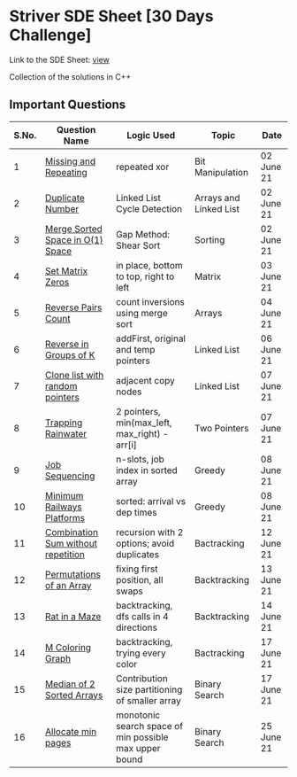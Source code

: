 # Striver SDE Sheet [30 Days Challenge]

Link to the SDE Sheet: [view](https://docs.google.com/document/d/1SM92efk8oDl8nyVw8NHPnbGexTS9W-1gmTEYfEurLWQ/edit)

Collection of the solutions in C++

## Important Questions

S.No. | Question Name | Logic Used | Topic | Date |
------|---------------|------------|-------|------|
1 | [Missing and Repeating](https://github.com/vineethm1627/SDE_Sheet_Striver/blob/main/Day-01_Arrays/missing_repeating.cpp) | repeated xor | Bit Manipulation | 02 June 21 |
2 | [Duplicate Number](https://github.com/vineethm1627/SDE_Sheet_Striver/blob/main/Day-01_Arrays/duplicate_number.cpp) | Linked List Cycle Detection | Arrays and Linked List | 02 June 21 |
3 | [Merge Sorted Space in O(1) Space](https://github.com/vineethm1627/SDE_Sheet_Striver/blob/main/Day-01_Arrays/merge_sorted_arrays.cpp) | Gap Method: Shear Sort | Sorting | 02 June 21 |
4 | [Set Matrix Zeros](https://github.com/vineethm1627/SDE_Sheet_Striver/blob/main/Day-02_Arrays/set_matrix_zeros.cpp) | in place, bottom to top, right to left | Matrix | 03 June 21 |
5 | [Reverse Pairs Count](https://github.com/vineethm1627/SDE_Sheet_Striver/blob/main/Day-03_Arrays_Maths/reverse_pairs.cpp) | count inversions using merge sort | Arrays | 04 June 21 |
6 | [Reverse in Groups of K](https://github.com/vineethm1627/SDE_Sheet_Striver/blob/main/Day-06_LinkedList/reverse_groups_k.cpp) | addFirst, original and temp pointers | Linked List | 06 June 21 |
7 | [Clone list with random pointers](https://github.com/vineethm1627/SDE_Sheet_Striver/blob/main/Day-07_Two_Pointers/clone_list.cpp) | adjacent copy nodes | Linked List | 07 June 21 |
8 | [Trapping Rainwater](https://github.com/vineethm1627/SDE_Sheet_Striver/blob/main/Day-07_Two_Pointers/trapping_rainwater.cpp) | 2 pointers, min(max_left, max_right) - arr[i] | Two Pointers | 07 June 21 | 
9 | [Job Sequencing](https://github.com/vineethm1627/SDE_Sheet_Striver/blob/main/Day-08_Greedy/job_sequencing.cpp) | n-slots, job index in sorted array | Greedy | 08 June 21 |
10 | [Minimum Railways Platforms](https://github.com/vineethm1627/SDE_Sheet_Striver/blob/main/Day-08_Greedy/min_platforms_railway.cpp) | sorted: arrival vs dep times | Greedy | 08 June 21 |
11 | [Combination Sum without repetition](https://github.com/vineethm1627/SDE_Sheet_Striver/blob/main/Day-09_Recursion/combination_sum_without_rep.cpp) | recursion with 2 options; avoid duplicates | Bactracking | 12 June 21 |
12 | [Permutations of an Array](https://github.com/vineethm1627/SDE_Sheet_Striver/blob/main/Day-10_Backtracking/print_permutations.cpp) | fixing first position, all swaps | Backtracking | 13 June 21 |
13 | [Rat in a Maze](https://github.com/vineethm1627/SDE_Sheet_Striver/blob/main/Day-10_Backtracking/rat_maze.cpp) | backtracking, dfs calls in 4 directions | Backtracking | 14 June 21 |
14 | [M Coloring Graph](https://github.com/vineethm1627/SDE_Sheet_Striver/blob/main/Day-10_Backtracking/M_coloring.cpp) | backtracking, trying every color | Bactracking | 17 June 21 |
15 | [Median of 2 Sorted Arrays](https://github.com/vineethm1627/SDE_Sheet_Striver/blob/main/Day-11_Binary_Search/median_2_sortedArrays.cpp) | Contribution size partitioning of smaller array | Binary Search | 17 June 21 |
16 | [Allocate min pages](https://github.com/vineethm1627/SDE_Sheet_Striver/blob/main/Day-11_Binary_Search/allocate_min_pages.cpp) | monotonic search space of min possible max upper bound | Binary Search | 25 June 21 |
